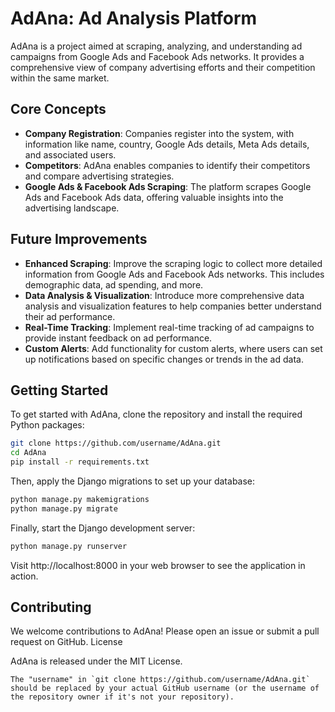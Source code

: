 # AdAna: Ad Analysis Platform

AdAna is a project aimed at scraping, analyzing, and understanding ad campaigns from Google Ads and Facebook Ads networks. It provides a comprehensive view of company advertising efforts and their competition within the same market.

## Core Concepts

- **Company Registration**: Companies register into the system, with information like name, country, Google Ads details, Meta Ads details, and associated users.
- **Competitors**: AdAna enables companies to identify their competitors and compare advertising strategies.
- **Google Ads & Facebook Ads Scraping**: The platform scrapes Google Ads and Facebook Ads data, offering valuable insights into the advertising landscape.
  
## Future Improvements

- **Enhanced Scraping**: Improve the scraping logic to collect more detailed information from Google Ads and Facebook Ads networks. This includes demographic data, ad spending, and more.
- **Data Analysis & Visualization**: Introduce more comprehensive data analysis and visualization features to help companies better understand their ad performance.
- **Real-Time Tracking**: Implement real-time tracking of ad campaigns to provide instant feedback on ad performance.
- **Custom Alerts**: Add functionality for custom alerts, where users can set up notifications based on specific changes or trends in the ad data.
  
## Getting Started

To get started with AdAna, clone the repository and install the required Python packages:

```bash
git clone https://github.com/username/AdAna.git
cd AdAna
pip install -r requirements.txt
```

Then, apply the Django migrations to set up your database:
```bash
python manage.py makemigrations
python manage.py migrate
```

Finally, start the Django development server:
```bash
python manage.py runserver
```

Visit http://localhost:8000 in your web browser to see the application in action.

## Contributing

We welcome contributions to AdAna! Please open an issue or submit a pull request on GitHub.
License

AdAna is released under the MIT License.

```The "username" in `git clone https://github.com/username/AdAna.git` should be replaced by your actual GitHub username (or the username of the repository owner if it's not your repository).```
